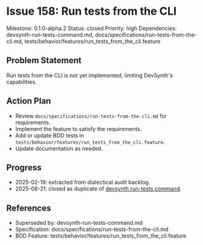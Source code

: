 # Issue 158: Run tests from the CLI
Milestone: 0.1.0-alpha.2
Status: closed
Priority: high
Dependencies: devsynth-run-tests-command.md, docs/specifications/run-tests-from-the-cli.md, tests/behavior/features/run_tests_from_the_cli.feature

## Problem Statement
Run tests from the CLI is not yet implemented, limiting DevSynth's capabilities.


## Action Plan
- Review `docs/specifications/run-tests-from-the-cli.md` for requirements.
- Implement the feature to satisfy the requirements.
- Add or update BDD tests in `tests/behavior/features/run_tests_from_the_cli.feature`.
- Update documentation as needed.

## Progress
- 2025-02-19: extracted from dialectical audit backlog.
- 2025-08-21: closed as duplicate of [devsynth run-tests command](devsynth-run-tests-command.md).

## References
- Superseded by: devsynth-run-tests-command.md
- Specification: docs/specifications/run-tests-from-the-cli.md
- BDD Feature: tests/behavior/features/run_tests_from_the_cli.feature
